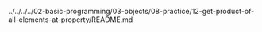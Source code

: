 ../../../../02-basic-programming/03-objects/08-practice/12-get-product-of-all-elements-at-property/README.md